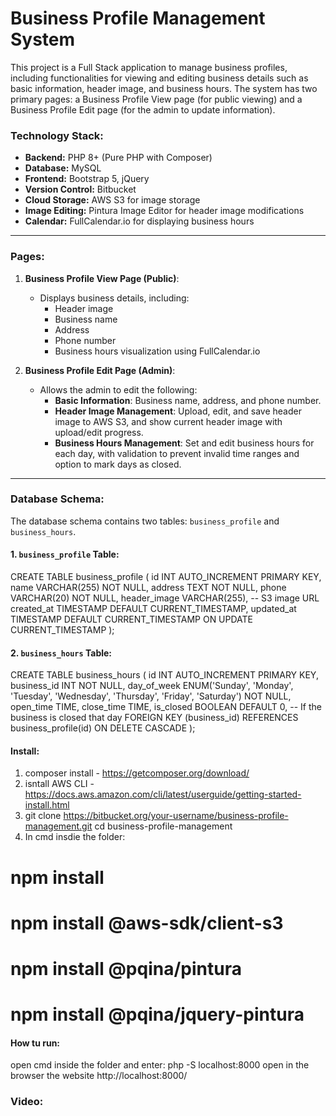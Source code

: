 # Business Profile Management System

This project is a Full Stack application to manage business profiles, including functionalities for viewing and editing business details such as basic information, header image, and business hours. The system has two primary pages: a Business Profile View page (for public viewing) and a Business Profile Edit page (for the admin to update information).

### Technology Stack:
- **Backend:** PHP 8+ (Pure PHP with Composer)
- **Database:** MySQL
- **Frontend:** Bootstrap 5, jQuery
- **Version Control:** Bitbucket
- **Cloud Storage:** AWS S3 for image storage
- **Image Editing:** Pintura Image Editor for header image modifications
- **Calendar:** FullCalendar.io for displaying business hours

---

### Pages:
1. **Business Profile View Page (Public)**:
   - Displays business details, including:
     - Header image
     - Business name
     - Address
     - Phone number
     - Business hours visualization using FullCalendar.io

2. **Business Profile Edit Page (Admin)**:
   - Allows the admin to edit the following:
     - **Basic Information**: Business name, address, and phone number.
     - **Header Image Management**: Upload, edit, and save header image to AWS S3, and show current header image with upload/edit progress.
     - **Business Hours Management**: Set and edit business hours for each day, with validation to prevent invalid time ranges and option to mark days as closed.

---

### Database Schema:
The database schema contains two tables: `business_profile` and `business_hours`.

#### 1. `business_profile` Table:

CREATE TABLE business_profile (
    id INT AUTO_INCREMENT PRIMARY KEY,
    name VARCHAR(255) NOT NULL,
    address TEXT NOT NULL,
    phone VARCHAR(20) NOT NULL,
    header_image VARCHAR(255), -- S3 image URL
    created_at TIMESTAMP DEFAULT CURRENT_TIMESTAMP,
    updated_at TIMESTAMP DEFAULT CURRENT_TIMESTAMP ON UPDATE CURRENT_TIMESTAMP
);

#### 2. `business_hours` Table:

CREATE TABLE business_hours (
    id INT AUTO_INCREMENT PRIMARY KEY,
    business_id INT NOT NULL,
    day_of_week ENUM('Sunday', 'Monday', 'Tuesday', 'Wednesday', 'Thursday', 'Friday', 'Saturday') NOT NULL,
    open_time TIME,
    close_time TIME,
    is_closed BOOLEAN DEFAULT 0, -- If the business is closed that day
    FOREIGN KEY (business_id) REFERENCES business_profile(id) ON DELETE CASCADE
);

#### Install:
1. composer install - https://getcomposer.org/download/
2. isntall AWS CLI - https://docs.aws.amazon.com/cli/latest/userguide/getting-started-install.html
3. git clone https://bitbucket.org/your-username/business-profile-management.git
cd business-profile-management
4. In cmd insdie the folder:
# npm install
# npm install @aws-sdk/client-s3
# npm install @pqina/pintura
# npm install @pqina/jquery-pintura

#### How tu run:
open cmd inside the folder and enter: php -S localhost:8000
open in the browser the website http://localhost:8000/

### Video:
